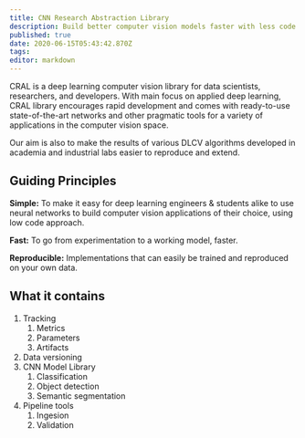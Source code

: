 ```yaml
---
title: CNN Research Abstraction Library
description: Build better computer vision models faster with less code.
published: true
date: 2020-06-15T05:43:42.870Z
tags: 
editor: markdown
---
```


CRAL is a deep learning computer vision library for data scientists, researchers, and developers. With main focus on applied deep learning, CRAL library encourages rapid development and comes with ready-to-use state-of-the-art networks and other pragmatic tools for a variety of applications in the computer vision space.

Our aim is also to make the results of various DLCV algorithms developed in academia and industrial labs easier to reproduce and extend.

## Guiding Principles

**Simple:** To make it easy for deep learning engineers & students alike to use neural networks to build computer vision applications of their choice, using low code approach.

**Fast:** To go from experimentation to a working model, faster.

**Reproducible:** Implementations that can easily be trained and reproduced on your own data.

## What it contains
1. Tracking
	1. Metrics
	1. Parameters
	1. Artifacts 
1. Data versioning
1. CNN Model Library
	1. Classification
	1. Object detection
	1. Semantic segmentation
1. Pipeline tools
	1. Ingesion
 	1. Validation
